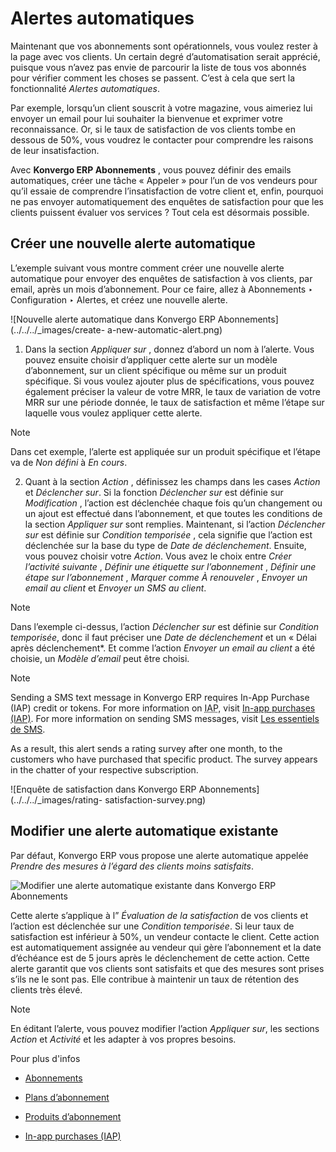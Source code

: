 # Alertes automatiques

Maintenant que vos abonnements sont opérationnels, vous voulez rester à la
page avec vos clients. Un certain degré d’automatisation serait apprécié,
puisque vous n’avez pas envie de parcourir la liste de tous vos abonnés pour
vérifier comment les choses se passent. C’est à cela que sert la
fonctionnalité _Alertes automatiques_.

Par exemple, lorsqu’un client souscrit à votre magazine, vous aimeriez lui
envoyer un email pour lui souhaiter la bienvenue et exprimer votre
reconnaissance. Or, si le taux de satisfaction de vos clients tombe en dessous
de 50%, vous voudrez le contacter pour comprendre les raisons de leur
insatisfaction.

Avec **Konvergo ERP Abonnements** , vous pouvez définir des emails automatiques, créer
une tâche « Appeler » pour l’un de vos vendeurs pour qu’il essaie de
comprendre l’insatisfaction de votre client et, enfin, pourquoi ne pas envoyer
automatiquement des enquêtes de satisfaction pour que les clients puissent
évaluer vos services ? Tout cela est désormais possible.

## Créer une nouvelle alerte automatique

L’exemple suivant vous montre comment créer une nouvelle alerte automatique
pour envoyer des enquêtes de satisfaction à vos clients, par email, après un
mois d’abonnement. Pour ce faire, allez à Abonnements ‣ Configuration ‣
Alertes, et créez une nouvelle alerte.

![Nouvelle alerte automatique dans Konvergo ERP Abonnements](../../../_images/create-
a-new-automatic-alert.png)

  1. Dans la section _Appliquer sur_ , donnez d’abord un nom à l’alerte. Vous pouvez ensuite choisir d’appliquer cette alerte sur un modèle d’abonnement, sur un client spécifique ou même sur un produit spécifique. Si vous voulez ajouter plus de spécifications, vous pouvez également préciser la valeur de votre MRR, le taux de variation de votre MRR sur une période donnée, le taux de satisfaction et même l’étape sur laquelle vous voulez appliquer cette alerte.

<div class="alert alert-primary">
<p class="alert-title">
Note</p><p>Dans cet exemple, l’alerte est appliquée sur un produit spécifique et l’étape va de <em>Non défini</em> à <em>En cours</em>.</p>
</div>

  2. Quant à la section _Action_ , définissez les champs dans les cases _Action_ et _Déclencher sur_. Si la fonction _Déclencher sur_ est définie sur _Modification_ , l’action est déclenchée chaque fois qu’un changement ou un ajout est effectué dans l’abonnement, et que toutes les conditions de la section _Appliquer sur_ sont remplies. Maintenant, si l’action _Déclencher sur_ est définie sur _Condition temporisée_ , cela signifie que l’action est déclenchée sur la base du type de _Date de déclenchement_. Ensuite, vous pouvez choisir votre _Action_. Vous avez le choix entre _Créer l’activité suivante_ , _Définir une étiquette sur l’abonnement_ , _Définir une étape sur l’abonnement_ , _Marquer comme À renouveler_ , _Envoyer un email au client_ et _Envoyer un SMS au client_.

<div class="alert alert-primary">
<p class="alert-title">
Note</p><p>Dans l’exemple ci-dessus, l’action <em>Déclencher sur</em> est définie sur <em>Condition temporisée</em>, donc il faut préciser une <em>Date de déclenchement</em> et un « Délai après déclenchement*. Et comme l’action <em>Envoyer un email au client</em> a été choisie, un <em>Modèle d’email</em> peut être choisi.</p>
</div> <div class="alert alert-primary">
<p class="alert-title">
Note</p><p>Sending a SMS text message in Konvergo ERP requires In-App Purchase (IAP) credit or tokens. For more
information on <abbr title="In-App Purchase">IAP</abbr>, visit
<a href="../../essentials/in_app_purchase">In-app purchases (IAP)</a>. For more information on sending SMS messages,
visit <a href="../../marketing/sms_marketing/essentials/sms_essentials">Les essentiels de SMS</a>.</p>
</div>

As a result, this alert sends a rating survey after one month, to the
customers who have purchased that specific product. The survey appears in the
chatter of your respective subscription.

![Enquête de satisfaction dans Konvergo ERP Abonnements](../../../_images/rating-
satisfaction-survey.png)

## Modifier une alerte automatique existante

Par défaut, Konvergo ERP vous propose une alerte automatique appelée _Prendre des
mesures à l’égard des clients moins satisfaits_.

![Modifier une alerte automatique existante dans Konvergo ERP
Abonnements](../../../_images/modify-an-existing-automatic-alert.png)

Cette alerte s’applique à l” _Évaluation de la satisfaction_ de vos clients et
l’action est déclenchée sur une _Condition temporisée_. Si leur taux de
satisfaction est inférieur à 50%, un vendeur contacte le client. Cette action
est automatiquement assignée au vendeur qui gère l’abonnement et la date
d’échéance est de 5 jours après le déclenchement de cette action. Cette alerte
garantit que vos clients sont satisfaits et que des mesures sont prises s’ils
ne le sont pas. Elle contribue à maintenir un taux de rétention des clients
très élevé.

<div class="alert alert-primary">
<p class="alert-title">
Note</p><p>En éditant l’alerte, vous pouvez modifier l’action <em>Appliquer sur</em>, les sections <em>Action</em> et <em>Activité</em> et les adapter à vos propres besoins.</p>
</div> <div class="alert alert-secondary">
<p class="alert-title">
Pour plus d'infos</p><ul>
<li><p><a href="../subscriptions">Abonnements</a></p></li>
<li><p><a href="plans">Plans d’abonnement</a></p></li>
<li><p><a href="products">Produits d’abonnement</a></p></li>
<li><p><a href="../../essentials/in_app_purchase">In-app purchases (IAP)</a></p></li>
</ul>
</div>

